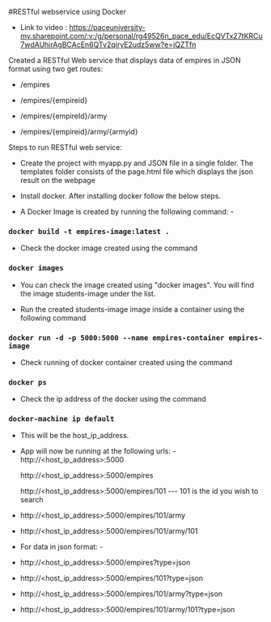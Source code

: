 #RESTful webservice using Docker

* Link to video : https://paceuniversity-my.sharepoint.com/:v:/g/personal/rg49526n_pace_edu/EcQVTx27tKRCu7wdAUhirAgBCAcEn6QTv2qiryE2udz5ww?e=jQZTfn

Created a RESTful Web service that displays data of empires in JSON format using two get routes: 
   
* /empires
   
* /empires/{empireid}

* /empires/{empireId}/army

* /empires/{empireid}/army/{armyid}
    
Steps to run RESTful web service:

* Create the project with myapp.py and JSON file in a single folder.
  The templates folder consists of the page.html file which displays the json result on the webpage
  
* Install docker. After installing docker follow the below steps.

* A Docker Image is created by running the following command: -
### `docker build -t empires-image:latest .`

* Check the docker image created using the command
### `docker images`

* You can check the image created using "docker images". You will find the image students-image under the list.

* Run the created students-image image inside a container using the following command
### `docker run -d -p 5000:5000 --name empires-container empires-image`

* Check running of docker container created using the command 
### `docker ps`

* Check the ip address of the docker using the command
### `docker-machine ip default`
* This will be the host_ip_address.

* App will now be running at the following urls: -
  http://<host_ip_address>:5000

  http://<host_ip_address>:5000/empires

  http://<host_ip_address>:5000/empires/101 --- 101 is the id you wish to search

* http://<host_ip_address>:5000/empires/101/army

* http://<host_ip_address>:5000/empires/101/army/101

* For data in json format: -

* http://<host_ip_address>:5000/empires?type=json

* http://<host_ip_address>:5000/empires/101?type=json

* http://<host_ip_address>:5000/empires/101/army?type=json

* http://<host_ip_address>:5000/empires/101/army/101?type=json
